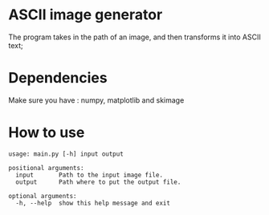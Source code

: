 # ASCII image generator
The program takes in the path of an image, and then transforms it into ASCII text;

# Dependencies 
Make sure you have : numpy, matplotlib and skimage

# How to use
```
usage: main.py [-h] input output

positional arguments:
  input       Path to the input image file.
  output      Path where to put the output file.

optional arguments:
  -h, --help  show this help message and exit
```
